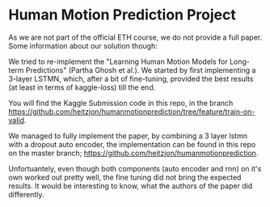 # Human Motion Prediction Project

As we are not part of the official ETH course, we do not provide a full paper. Some information about our solution though:

We tried to re-implement the "Learning Human Motion Models for Long-term Predictions" (Partha Ghosh et al.). We started by first implementing a 3-layer LSTMN, which, after a bit of fine-tuning, provided the best results (at least in terms of kaggle-loss) till the end.

You will find the Kaggle Submission code in this repo, in the branch https://github.com/heitzjon/humanmotionprediction/tree/feature/train-on-valid.

We managed to fully implement the paper, by combining a 3 layer lstmn with a dropout auto encoder, the implementation can be found in this repo on the master branch; https://github.com/heitzjon/humanmotionprediction. 

Unfortuantely, even though both components (auto encoder and rnn) on it's own worked out pretty well, the fine tuning did not bring the expected results. It would be interesting to know, what the authors of the paper did differently.


